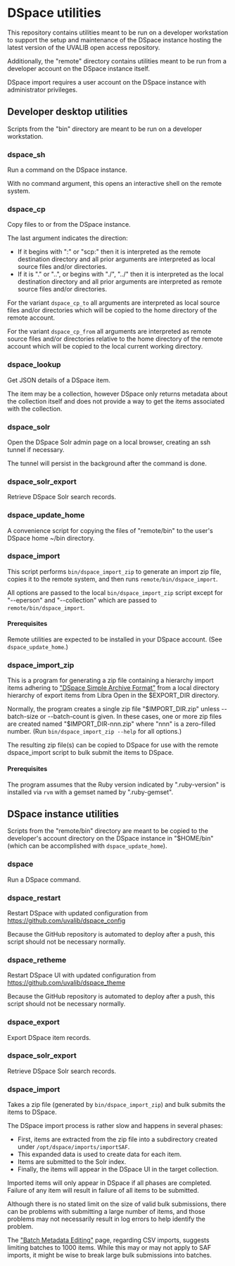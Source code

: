# DSpace utilities

This repository contains utilities meant to be run on a developer workstation
to support the setup and maintenance of the DSpace instance hosting the latest
version of the UVALIB open access repository.

Additionally, the "remote" directory contains utilities meant to be run from a
developer account on the DSpace instance itself.

DSpace import requires a user account on the DSpace instance with administrator
privileges.

## Developer desktop utilities

Scripts from the "bin" directory are meant to be run on a developer
workstation.

### dspace_sh

Run a command on the DSpace instance.

With no command argument, this opens an interactive shell on the remote system.

### dspace_cp

Copy files to or from the DSpace instance.

The last argument indicates the direction:
* If it begins with ":" or "scp:" then it is interpreted as the remote
    destination directory and all prior arguments are interpreted as local
    source files and/or directories.
* If it is "." or "..", or begins with "./", "../" then it is interpreted as
    the local destination directory and all prior arguments are interpreted as
    remote source files and/or directories.

For the variant `dspace_cp_to` all arguments are interpreted as local source
files and/or directories which will be copied to the home directory of the
remote account.

For the variant `dspace_cp_from` all arguments are interpreted as remote source
files and/or directories relative to the home directory of the remote account
which will be copied to the local current working directory.

### dspace_lookup

Get JSON details of a DSpace item.

The item may be a collection, however DSpace only returns metadata about the
collection itself and does not provide a way to get the items associated with
the collection.

### dspace_solr

Open the DSpace Solr admin page on a local browser, creating an ssh tunnel if
necessary.

The tunnel will persist in the background after the command is done.

### dspace_solr_export

Retrieve DSpace Solr search records.

### dspace_update_home

A convenience script for copying the files of "remote/bin" to the user's DSpace
home ~/bin directory.

### dspace_import

This script performs `bin/dspace_import_zip` to generate an import zip file,
copies it to the remote system, and then runs `remote/bin/dspace_import`.

All options are passed to the local `bin/dspace_import_zip` script except for
"--eperson" and "--collection" which are passed to `remote/bin/dspace_import`.

#### Prerequisites

Remote utilities are expected to be installed in your DSpace account.
(See `dspace_update_home`.)

### dspace_import_zip

This is a program for generating a zip file containing a hierarchy import items
adhering to ["DSpace Simple Archive Format"][SAF] from a local directory
hierarchy of export items from Libra Open in the $EXPORT_DIR directory.

Normally, the program creates a single zip file "\$IMPORT_DIR.zip" unless
--batch-size or --batch-count is given.
In these cases, one or more zip files are created named "\$IMPORT_DIR-nnn.zip"
where "nnn" is a zero-filled number.
(Run `bin/dspace_import_zip --help` for all options.)

The resulting zip file(s) can be copied to DSpace for use with the remote
dspace_import script to bulk submit the items to DSpace.

#### Prerequisites

The program assumes that the Ruby version indicated by ".ruby-version" is
installed via `rvm` with a gemset named by ".ruby-gemset".


## DSpace instance utilities

Scripts from the "remote/bin" directory are meant to be copied to the
developer's account directory on the DSpace instance in "\$HOME/bin"
(which can be accomplished with `dspace_update_home`).

### dspace

Run a DSpace command.

### dspace_restart

Restart DSpace with updated configuration from
https://github.com/uvalib/dspace_config

Because the GitHub repository is automated to deploy after a push,
this script should not be necessary normally.

### dspace_retheme

Restart DSpace UI with updated configuration from
https://github.com/uvalib/dspace_theme

Because the GitHub repository is automated to deploy after a push,
this script should not be necessary normally.

### dspace_export

Export DSpace item records.

### dspace_solr_export

Retrieve DSpace Solr search records.

### dspace_import

Takes a zip file (generated by `bin/dspace_import_zip`) and bulk submits the
items to DSpace.

The DSpace import process is rather slow and happens in several phases:
* First, items are extracted from the zip file into a subdirectory created
    under `/opt/dspace/imports/importSAF`.
* This expanded data is used to create data for each item.
* Items are submitted to the Solr index.
* Finally, the items will appear in the DSpace UI in the target collection.

Imported items will only appear in DSpace if all phases are completed.
Failure of any item will result in failure of all items to be submitted.

Although there is no stated limit on the size of valid bulk submissions,
there can be problems with submitting a large number of items, and those
problems may not necessarily result in log errors to help identify the problem.

The ["Batch Metadata Editing"][CSV] page, regarding CSV imports, suggests
limiting batches to 1000 items.
While this may or may not apply to SAF imports, it might be wise to break
large bulk submissions into batches.


<!---------------------------------------------------------------------------->
<!-- Directory link references used above:
REF --------- LINK -------------------------- TOOLTIP ------------------------>
[CSV]:        https://wiki.lyrasis.org/display/DSDOC8x/Batch+Metadata+Editing
[SAF]:        https://wiki.lyrasis.org/display/DSDOC8x/Importing+and+Exporting+Items+via+Simple+Archive+Format
